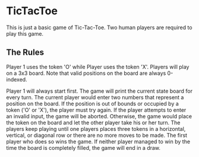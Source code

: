 # TicTacToe

This is just a basic game of Tic-Tac-Toe. Two human players are required to play this game. 

## The Rules

Player 1 uses the token 'O' while Player uses the token 'X'. Players will play on a 3x3 board. Note that valid positions on the board are always 0-indexed. 

Player 1 will always start first. The game will print the current state board for every turn. The current player would enter two numbers that represent a position on the board. If the position is out of bounds or occupied by a token ('O' or 'X'), the player must try again. If the player attempts to enter an invalid input, the game will be aborted. Otherwise, the game would place the token on the board and let the other player take his or her turn. The players keep playing until one players places three tokens in a horizontal, vertical, or diagonal row or there are no more moves to be made. The first player who does so wins the game. If neither player managed to win by the time the board is completely filled, the game will end in a draw. 
